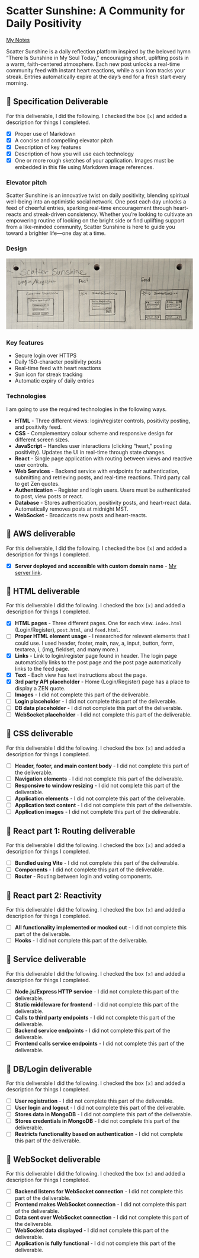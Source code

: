# Scatter Sunshine: A Community for Daily Positivity

[My Notes](notes.md)

Scatter Sunshine is a daily reflection platform inspired by the beloved hymn “There Is Sunshine in My Soul Today,” encouraging short, uplifting posts in a warm, faith-centered atmosphere. Each new post unlocks a real-time community feed with instant heart reactions, while a sun icon tracks your streak. Entries automatically expire at the day’s end for a fresh start every morning. 


## 🚀 Specification Deliverable

For this deliverable, I did the following. I checked the box `[x]` and added a description for things I completed.

- [x] Proper use of Markdown
- [x] A concise and compelling elevator pitch
- [x] Description of key features
- [x] Description of how you will use each technology
- [x] One or more rough sketches of your application. Images must be embedded in this file using Markdown image references.

### Elevator pitch

Scatter Sunshine is an innovative twist on daily positivity, blending spiritual well-being into an optimistic social network. One post each day unlocks a feed of cheerful entries, sparking real-time encouragement through heart-reacts and streak-driven consistency. Whether you’re looking to cultivate an empowering routine of looking on the bright side or find uplifting support from a like-minded community, Scatter Sunshine is here to guide you toward a brighter life—one day at a time.


### Design
![Design image](positivityMockUI.jpg)


### Key features

- Secure login over HTTPS
- Daily 150-character positivity posts
- Real-time feed with heart reactions
- Sun icon for streak tracking
- Automatic expiry of daily entries

  
### Technologies

I am going to use the required technologies in the following ways.

- **HTML** - Three different views: login/register controls, positivity posting, and positivity feed.
- **CSS** - Complementary colour scheme and responsive design for different screen sizes.
- **JavaScript** – Handles user interactions (clicking “heart," posting positivity). Updates the UI in real-time through state changes.
- **React** - Single page application with routing between views and reactive user controls. 
- **Web Services** - Backend service with endpoints for authentication, submitting and retrieving posts, and real-time reactions. Third party call to get Zen quotes.
- **Authentication** – Register and login users. Users must be authenticated to post, view posts or react.
- **Database** - Stores authentication, positivity posts, and heart-react data. Automatically removes posts at midnight MST. 
- **WebSocket** - Broadcasts new posts and heart-reacts.
  

## 🚀 AWS deliverable

For this deliverable, I did the following. I checked the box `[x]` and added a description for things I completed.

- [x] **Server deployed and accessible with custom domain name** - [My server link](https://edwardscs.click).

## 🚀 HTML deliverable

For this deliverable I did the following. I checked the box `[x]` and added a description for things I completed.

- [x] **HTML pages** - Three different pages. One for each view. `index.html` (Login/Register), `post.html`, and `feed.html`.
- [ ] **Proper HTML element usage** - I researched for relevant elements that I could use. I used header, footer, main, nav, a, input, button, form, textarea, i, (img, fieldset, and many more.)
- [x] **Links** - Link to login/register page found in header. The login page automatically links to the post page and the post page automatically links to the feed page. 
- [x] **Text** - Each view has text instructions about the page. 
- [x] **3rd party API placeholder** - Home (Login/Register) page has a place to display a ZEN quote.
- [ ] **Images** - I did not complete this part of the deliverable.
- [ ] **Login placeholder** - I did not complete this part of the deliverable.
- [ ] **DB data placeholder** - I did not complete this part of the deliverable.
- [ ] **WebSocket placeholder** - I did not complete this part of the deliverable.

## 🚀 CSS deliverable

For this deliverable I did the following. I checked the box `[x]` and added a description for things I completed.

- [ ] **Header, footer, and main content body** - I did not complete this part of the deliverable.
- [ ] **Navigation elements** - I did not complete this part of the deliverable.
- [ ] **Responsive to window resizing** - I did not complete this part of the deliverable.
- [ ] **Application elements** - I did not complete this part of the deliverable.
- [ ] **Application text content** - I did not complete this part of the deliverable.
- [ ] **Application images** - I did not complete this part of the deliverable.

## 🚀 React part 1: Routing deliverable

For this deliverable I did the following. I checked the box `[x]` and added a description for things I completed.

- [ ] **Bundled using Vite** - I did not complete this part of the deliverable.
- [ ] **Components** - I did not complete this part of the deliverable.
- [ ] **Router** - Routing between login and voting components.

## 🚀 React part 2: Reactivity

For this deliverable I did the following. I checked the box `[x]` and added a description for things I completed.

- [ ] **All functionality implemented or mocked out** - I did not complete this part of the deliverable.
- [ ] **Hooks** - I did not complete this part of the deliverable.

## 🚀 Service deliverable

For this deliverable I did the following. I checked the box `[x]` and added a description for things I completed.

- [ ] **Node.js/Express HTTP service** - I did not complete this part of the deliverable.
- [ ] **Static middleware for frontend** - I did not complete this part of the deliverable.
- [ ] **Calls to third party endpoints** - I did not complete this part of the deliverable.
- [ ] **Backend service endpoints** - I did not complete this part of the deliverable.
- [ ] **Frontend calls service endpoints** - I did not complete this part of the deliverable.

## 🚀 DB/Login deliverable

For this deliverable I did the following. I checked the box `[x]` and added a description for things I completed.

- [ ] **User registration** - I did not complete this part of the deliverable.
- [ ] **User login and logout** - I did not complete this part of the deliverable.
- [ ] **Stores data in MongoDB** - I did not complete this part of the deliverable.
- [ ] **Stores credentials in MongoDB** - I did not complete this part of the deliverable.
- [ ] **Restricts functionality based on authentication** - I did not complete this part of the deliverable.

## 🚀 WebSocket deliverable

For this deliverable I did the following. I checked the box `[x]` and added a description for things I completed.

- [ ] **Backend listens for WebSocket connection** - I did not complete this part of the deliverable.
- [ ] **Frontend makes WebSocket connection** - I did not complete this part of the deliverable.
- [ ] **Data sent over WebSocket connection** - I did not complete this part of the deliverable.
- [ ] **WebSocket data displayed** - I did not complete this part of the deliverable.
- [ ] **Application is fully functional** - I did not complete this part of the deliverable.
